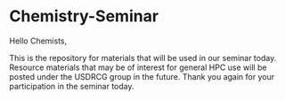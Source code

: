 # Chemistry-Seminar

Hello Chemists,

This is the repository for materials that will be used in our seminar today. 
Resource materials that may be of interest for general HPC use will be posted under the USDRCG group in the future.
Thank you again for your participation in the seminar today.


